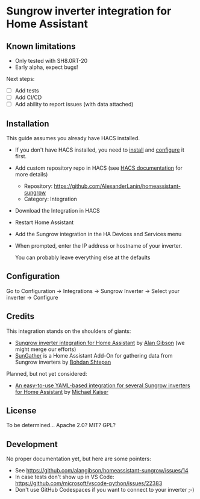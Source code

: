 # Sungrow inverter integration for Home Assistant

## Known limitations
* Only tested with SH8.0RT-20
* Early alpha, expect bugs!

Next steps:
* [ ] Add tests
* [ ] Add CI/CD
* [ ] Add ability to report issues (with data attached)

## Installation

This guide assumes you already have HACS installed.
* If you don't have HACS installed, you need to [install](https://hacs.xyz/docs/setup/download) and [configure](https://hacs.xyz/docs/configuration/basic) it first.
* Add custom repository repo in HACS (see [HACS documentation](https://hacs.xyz/docs/faq/custom_repositories/) for more details)
  * Repository: https://github.com/AlexanderLanin/homeassistant-sungrow
  * Category: Integration
* Download the Integration in HACS
* Restart Home Assistant

* Add the Sungrow integration in the HA Devices and Services menu
* When prompted, enter the IP address or hostname of your inverter.

  You can probably leave everything else at the defaults

## Configuration

Go to Configuration -> Integrations -> Sungrow Inverter -> Select your inverter -> Configure

## Credits

This integration stands on the shoulders of giants:
- [Sungrow inverter integration for Home Assistant](https://github.com/alangibson/homeassistant-sungrow/) by [Alan Gibson](https://github.com/alangibson) (we might merge our efforts)
- [SunGather](https://github.com/bohdan-s/SunGather/tree/main) is a Home Assistant Add-On for gathering data from Sungrow inverters by [Bohdan Shtepan](https://github.com/bohdan-s)

Planned, but not yet considered:
- [An easy-to-use YAML-based integration for several Sungrow inverters for Home Assistant](https://github.com/mkaiser/Sungrow-SHx-Inverter-Modbus-Home-Assistant) by [Michael Kaiser](https://github.com/mkaiser)

## License

To be determined... Apache 2.0? MIT? GPL?

## Development

No proper documentation yet, but here are some pointers:
* See https://github.com/alangibson/homeassistant-sungrow/issues/14
* In case tests don't show up in VS Code: https://github.com/microsoft/vscode-python/issues/22383
* Don't use GitHub Codespaces if you want to connect to your inverter ;-)
